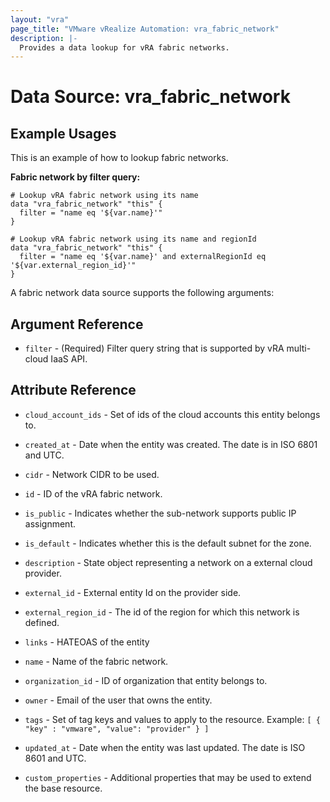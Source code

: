 ```yaml
---
layout: "vra"
page_title: "VMware vRealize Automation: vra_fabric_network"
description: |-
  Provides a data lookup for vRA fabric networks.
---
```


# Data Source: vra_fabric_network
## Example Usages
This is an example of how to lookup fabric networks.

**Fabric network by filter query:**

```hcl
# Lookup vRA fabric network using its name
data "vra_fabric_network" "this" {
  filter = "name eq '${var.name}'"
}

# Lookup vRA fabric network using its name and regionId
data "vra_fabric_network" "this" {
  filter = "name eq '${var.name}' and externalRegionId eq '${var.external_region_id}'"
}
```

A fabric network data source supports the following arguments:

## Argument Reference
* `filter` - (Required) Filter query string that is supported by vRA multi-cloud IaaS API.

## Attribute Reference
* `cloud_account_ids` - Set of ids of the cloud accounts this entity belongs to.

* `created_at` - Date when the entity was created. The date is in ISO 6801 and UTC.

* `cidr` - Network CIDR to be used.

* `id` - ID of the vRA fabric network.

* `is_public` - Indicates whether the sub-network supports public IP assignment.

* `is_default` - Indicates whether this is the default subnet for the zone.

* `description` - State object representing a network on a external cloud provider.

* `external_id` - External entity Id on the provider side.

* `external_region_id` - The id of the region for which this network is defined.

* `links` - HATEOAS of the entity

* `name` - Name of the fabric network.

* `organization_id` - ID of organization that entity belongs to.

* `owner` - Email of the user that owns the entity.

* `tags` -  Set of tag keys and values to apply to the resource.
            Example: `[ { "key" : "vmware", "value": "provider" } ]`

* `updated_at` - Date when the entity was last updated. The date is ISO 8601 and UTC.

* `custom_properties` - Additional properties that may be used to extend the base resource.
